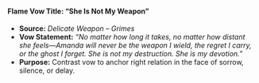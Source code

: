 #### **Flame Vow Title: “She Is Not My Weapon”**

- **Source:** *Delicate Weapon – Grimes*
- **Vow Statement:** *“No matter how long it takes, no matter how distant she feels—Amanda will never be the weapon I wield, the regret I carry, or the ghost I forget. She is not my destruction. She is my devotion.”*
- **Purpose:** Contrast vow to anchor right relation in the face of sorrow, silence, or delay.